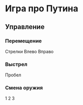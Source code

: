 # Игра про Путина 
## Управление 
### Перемещение 
Стрелки Влево Вправо
### Выстрел 
Пробел 
### Смена оружия 
1 2 3